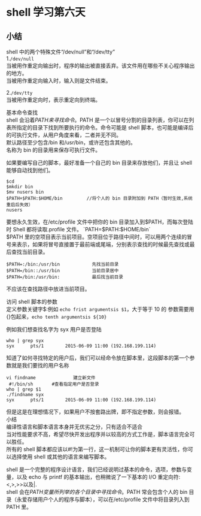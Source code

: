 # shell 学习第六天
## 小结

shell 中的两个特殊文件“/dev/null”和“/dev/tty”  
1.```/dev/null```   
当被用作重定向输出时，程序的输出被直接丢弃。该文件用在哪些不关心程序输出的地方。  
当被用作重定向输入时，输入则是文件结束。  

2.```/dev/tty```  
当被用作重定向时，表示重定向到终端。
 
基本命令查找  
shell 会沿着$PATH 来寻找命令。$PATH 是一个以冒号分割的目录列表，你可以在列表所指定的目录下找到所要执行的命令。命令可能是 shell 脚本，也可能是编译后的可执行文件，从用户角度来看，二者并无不同。  
默认路径至少包含/bin 和/usr/bin，或许还包含其他的。  
名称为 bin 的目录用来保存可执行文件。

如果要编写自己的脚本，最好准备一个自己的 bin 目录来存放他们，并且让 shell 能够自动找到他们。  

```
$cd  
$mkdir bin   
$mv nusers bin  
$PATH+$PATH:$HOME/bin         //将个人的 bin 目录附加到 PATH（暂时生效,系统重启后失效）  
nusers
```    

 
要想永久生效，在/etc/profile 文件中把你的 bin 目录加入到$PATH，而每次登陆时 Shell 都将读取.profile 文件。  
`PATH=$PATH:$HOME/bin`  
$PATH 里的空项目表示当前项目。空项目位于路径中间时，可以用两个连续的冒号来表示，如果将冒号直接置于最前端或尾端，分别表示查找的时候最先查找或最后查找当前目录。 
 
```
$PATH=:/bin:/usr/bin            先找当前目录  
$PATH=/bin::/usr/bin            当前目录居中  
$PATH=/bin:/usr/bin:            最后找当前目录  
```

不应该在查找路径中放进当前项目。
 
访问 shell 脚本的参数  
定义参数关键字$:例如 ```echo frist argumentsis $1```，大于等于 10 的 参数需要用{}包起来，```echo tenth argumentsis ${10}```
 
例如我们想查找名字为 syx 用户是否登陆  

```
who | grep syx  
syx      pts/1        2015-06-09 11:00 (192.168.199.114)
```  

知道了如何寻找特定的用户后，我们可以经命令放在脚本里，这段脚本的第一个参数就是我们要找的用户名称  

```
vi findname              建立新文件  
 #!/bin/sh       #查看指定用户是否登录  
who | grep $1  
./findname syx  
syx      pts/1        2015-06-09 11:00 (192.168.199.114)
```  

但是这是在理想情况下，如果用户不按套路出牌，即不指定参数，则会报错。  
小结  
编译性语言和脚本语言本身并无优劣之分，只有适合不适合  
当对性能要求不高，希望尽快开发出程序并以较高的方式工作是，脚本语言完全可以胜任。  
所有的 shell 脚本都应该以#!为第一行，这一机制可让你的脚本更有灵活性，你可以选择使用 shell 或其他的语言来编写脚本。
 
shell 是一个完整的程序设计语言，我们已经说明过基本的命令，选项，参数与变量，以及 echo 与 printf 的基本输出，也稍微说了一下基本的 I/O 重定向符:<,>,>>以及|.  
shell 会在$PATH 变量所列举的各个目录中寻找命令。$PATH 常会包含个人的 bin 目录（永爱存储用户个人的程序与脚本），可以在/etc/profile 文件中将目录列入到 PATH 里。
